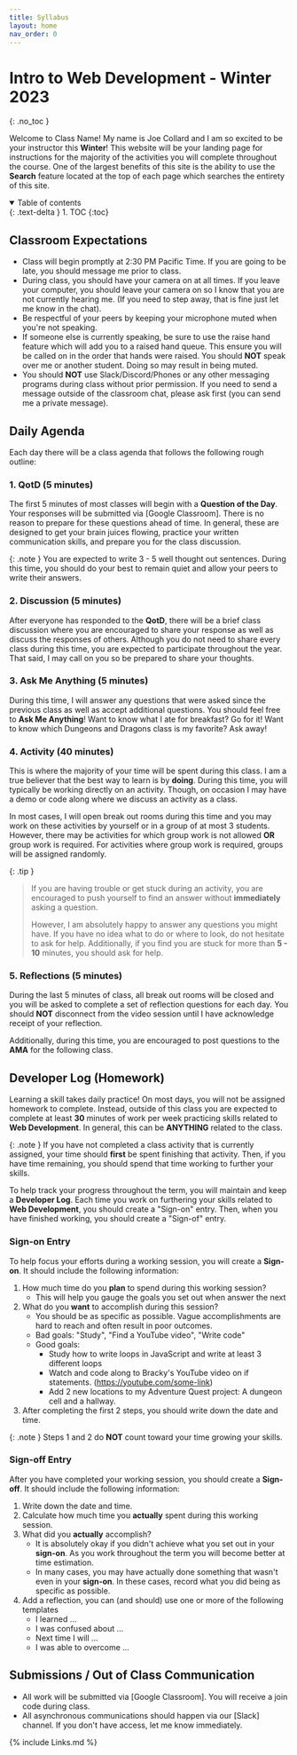 ```yaml
---
title: Syllabus
layout: home
nav_order: 0
---
```


# Intro to Web Development - Winter 2023
{: .no_toc }

Welcome to Class Name! My name is Joe Collard and I am so excited to be your
instructor this **Winter**! This website will be your landing page
for instructions for the majority of the activities you will complete throughout
the course. One of the largest benefits of this site is the ability to use the
**Search** feature located at the top of each page which searches the entirety
of this site.

<details open markdown="block">
  <summary>
    Table of contents
  </summary>
  {: .text-delta }
1. TOC
{:toc}
</details>

## Classroom Expectations

* Class will begin promptly at 2:30 PM Pacific Time. If you are going to be
  late, you should message me prior to class.
* During class, you should have your camera on at all times. If you leave your
  computer, you should leave your camera on so I know that you are not currently
  hearing me. (If you need to step away, that is fine just let me know in the chat).
* Be respectful of your peers by keeping your microphone muted when you're not
  speaking.
* If someone else is currently speaking, be sure to use the raise hand feature
  which will add you to a raised hand queue. This ensure you will be called on
  in the order that hands were raised. You should **NOT** speak over me or
  another student. Doing so may result in being muted.
* You should **NOT** use Slack/Discord/Phones or any other messaging programs during
  class without prior permission. If you need to send a message outside of the
  classroom chat, please ask first (you can send me a private message).

## Daily Agenda

Each day there will be a class agenda that follows the following rough outline:

### 1. QotD (5 minutes)

The first 5 minutes of most classes will begin with a **Question of the Day**.
Your responses will be submitted via [Google Classroom]. There is no reason to
prepare for these questions ahead of time. In general, these are designed to get
your brain juices flowing, practice your written communication skills, and
prepare you for the class discussion. 

{: .note }
You are expected to write 3 - 5 well thought out sentences. During this time,
you should do your best to remain quiet and allow your peers to write their
answers.

### 2. Discussion (5 minutes)

After everyone has responded to the **QotD**, there will be a brief class
discussion where you are encouraged to share your response as well as discuss
the responses of others. Although you do not need to share every class during
this time, you are expected to participate throughout the year. That said, I may
call on you so be prepared to share your thoughts.

### 3. Ask Me Anything (5 minutes)

During this time, I will answer any questions that were asked since the previous
class as well as accept additional questions. You should feel free to **Ask Me
Anything**! Want to know what I ate for breakfast? Go for it! Want to know which
Dungeons and Dragons class is my favorite? Ask away!

### 4. Activity (40 minutes)

This is where the majority of your time will be spent during this class. I am a
true believer that the best way to learn is by **doing**. During this time, you
will typically be working directly on an activity. Though, on occasion I may
have a demo or code along where we discuss an activity as a class.

In most cases, I will open break out rooms during this time and you may work on
these activities by yourself or in a group of at most 3 students. However, there
may be activities for which group work is not allowed **OR** group work is
required. For activities where group work is required, groups will be assigned
randomly.

{: .tip } 
> If you are having trouble or get stuck during an activity, you are encouraged
> to push yourself to find an answer without **immediately** asking a question. 
> 
> However, I am absolutely happy to answer any questions you might have. If you
> have no idea what to do or where to look, do not hesitate to ask for help.
> Additionally, if you find you are stuck for more than **5 - 10** minutes, you
> should ask for help.

### 5. Reflections (5 minutes)

During the last 5 minutes of class, all break out rooms will be closed and you
will be asked to complete a set of reflection questions for each day. You should
**NOT** disconnect from the video session until I have acknowledge receipt of
your reflection.

Additionally, during this time, you are encouraged to post questions to the
**AMA** for the following class.

## Developer Log (Homework)

Learning a skill takes daily practice! On most days, you will not be assigned
homework to complete. Instead, outside of this class you are expected to
complete at least **30** minutes of work per week practicing skills related to
**Web Development**. In general, this can be **ANYTHING** related to the class.

{: .note } 
If you have not completed a class activity that is currently assigned, your time
should **first** be spent finishing that activity. Then, if you have time
remaining, you should spend that time working to further your skills.

To help track your progress throughout the term, you will maintain and keep a
**Developer Log**. Each time you work on furthering your skills related to **Web
Development**, you should create a "Sign-on" entry. Then, when you have finished
working, you should create a "Sign-of" entry.

### Sign-on Entry

To help focus your efforts during a working session, you will create a
**Sign-on**. It should include the following information:

1. How much time do you **plan** to spend during this working session?
   * This will help you gauge the goals you set out when answer the next 
2. What do you **want** to accomplish during this session?
   * You should be as specific as possible. Vague accomplishments are hard to
     reach and often result in poor outcomes.
   * Bad goals: "Study", "Find a YouTube video", "Write code"
   * Good goals:
     * Study how to write loops in JavaScript and write at least 3 different loops  
     * Watch and code along to Bracky's YouTube video on if statements. (https://youtube.com/some-link)
     * Add 2 new locations to my Adventure Quest project: A dungeon cell and a hallway.
3. After completing the first 2 steps, you should write down the date and time.

{: .note }
Steps 1 and 2 do **NOT** count toward your time growing your skills.

### Sign-off Entry

After you have completed your working session, you should create a **Sign-off**.
It should include the following information:

1. Write down the date and time.
2. Calculate how much time you **actually** spent during this working session.
3. What did you **actually** accomplish?
   * It is absolutely okay if you didn't achieve what you set out in your
     **sign-on**. As you work throughout the term you will become better at time
     estimation.
   * In many cases, you may have actually done something that wasn't even in
     your **sign-on**. In these cases, record what you did being as specific as
     possible.
4. Add a reflection, you can (and should) use one or more of the following templates
    * I learned ...
    * I was confused about ...
    * Next time I will ...
    * I was able to overcome ...

## Submissions / Out of Class Communication

* All work will be submitted via [Google Classroom]. You will receive a join
  code during class.
* All asynchronous communications should happen via our [Slack] channel. If you
  don't have access, let me know immediately.


{% include Links.md %}